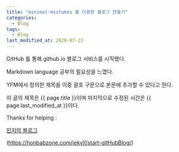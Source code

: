 ```yaml
---
title: "minimal-mistakes 를 이용한 블로그 만들기"
categories:
  - Blog
tags:
  - Blog
last_modified_at: 2020-07-23
---
```


GitHub 를 통해 github.io 블로그 서비스를 시작했다.

Markdown language 공부의 필요성을 느꼈다.

YFM에서 정의한 제목을 이중 괄호 구문으로 본문에 추가할 수 있다고 한다.

이 글의 제목은 {{ page.title }}이며
마지막으로 수정된 시간은 {{ page.last_modified_at }}이다.

Thanks for helping :

[민지의 블로그](https://jee00609.github.io/)

(https://honbabzone.com/jekyll/start-gitHubBlog/)

